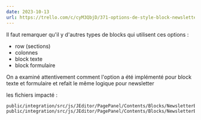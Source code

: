 ```yaml
---
date: 2023-10-13
url: https://trello.com/c/cyM3QbjD/371-options-de-style-block-newsletter
---
```

Il faut remarquer qu'il y d'autres types de blocks qui utilisent ces options : 
- row (sections)
- colonnes
- block texte
- block formulaire

On a examiné attentivement comment l'option a été implémenté pour block texte et formulaire et refait le même logique pour newsletter 

les fichiers impacté  : 
```
public/integration/src/js/JEditor/PagePanel/Contents/Blocks/NewsletterBlock/Views/NewsletterBlockView.js
public/integration/src/js/JEditor/PagePanel/Contents/Blocks/NewsletterBlock/NewsletterBlock.js
```